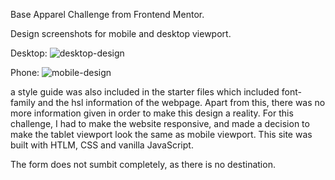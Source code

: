 Base Apparel Challenge from Frontend Mentor. 

Design screenshots for mobile and desktop viewport. 

Desktop: 
![desktop-design](https://user-images.githubusercontent.com/63042730/109642331-2056e600-7b53-11eb-883d-17f02e323a5b.jpg)

Phone: 
![mobile-design](https://user-images.githubusercontent.com/63042730/109642380-31075c00-7b53-11eb-9e74-8358e609adac.jpg)

a style guide was also included in the starter files which included font-family and the hsl information of the webpage. Apart from this, there was no more information given in order to make this design a reality. 
For this challenge, I had to make the website responsive, and made a decision to make the tablet viewport look the same as mobile viewport. 
This site was built with HTLM, CSS and vanilla JavaScript. 

The form does not sumbit completely, as there is no destination. 
